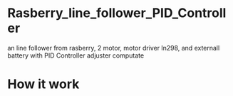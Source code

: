 # Rasberry_line_follower_PID_Controller
an line follower from rasberry, 2 motor, motor driver ln298, and externall battery with PID Controller adjuster computate
# How it work
